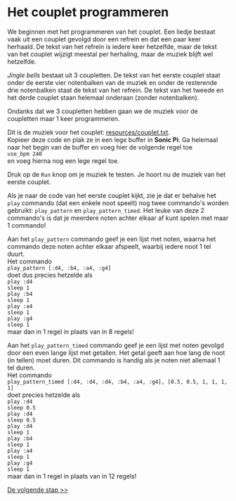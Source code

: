# Het couplet programmeren

We beginnen met het programmeren van het couplet. Een liedje bestaat vaak uit een couplet gevolgd door een refrein en dat een paar keer herhaald. De tekst van het refrein is iedere keer hetzelfde, maar de tekst van het couplet wijzigt meestal per herhaling, maar de muziek blijft wel hetzelfde.

*Jingle bells* bestaat uit 3 coupletten. De tekst van het eerste couplet staat onder de eerste vier notenbalken van de muziek en onder de resterende drie notenbalken staat de tekst van het refrein. De tekst van het tweede en het derde couplet staan helemaal onderaan (zonder notenbalken).

Ondanks dat we 3 coupletten hebben gaan we de muziek voor de coupletten maar 1 keer programmeren.

Dit is de muziek voor het couplet: <a href="resources/couplet.txt" target="_blank">resources/couplet.txt</a>.  
Kopieer deze code en plak ze in een lege buffer in **Sonic Pi**. Ga helemaal naar het begin van de buffer en voeg hier de volgende regel toe  
`use_bpm 240`  
en voeg hierna nog een lege regel toe.

Druk op de `Run` knop om je muziek te testen. Je hoort nu de muziek van het eerste couplet.

Als je naar de code van het eerste couplet kijkt, zie je dat er behalve het `play` commando (dat een enkele noot speelt) nog twee commando's worden gebruikt: `play_pattern` en `play_pattern_timed`. Het leuke van deze 2 commando's is dat je meerdere noten achter elkaar af kunt spelen met maar 1 commando!

Aan het `play_pattern` commando geef je een lijst met noten, waarna het commando deze noten achter elkaar afspeelt, waarbij iedere noot 1 tel duurt.  
Het commando  
`play_pattern [:d4, :b4, :a4, :g4]`  
doet dus precies hetzelde als  
`play :d4`  
`sleep 1`  
`play :b4`  
`sleep 1`  
`play :a4`  
`sleep 1`  
`play :g4`  
`sleep 1`  
maar dan in 1 regel in plaats van in 8 regels!

Aan het `play_pattern_timed` commando geef je een lijst met noten gevolgd door een even lange lijst met getallen. Het getal geeft aan hoe lang de noot (in tellen) moet duren. Dit commando is handig als je noten niet allemaal 1 tel duren.  
Het commando  
`play_pattern_timed [:d4, :d4, :d4, :b4, :a4, :g4], [0.5, 0.5, 1, 1, 1, 1]`  
doet precies hetzelde als  
`play :d4`  
`sleep 0.5`  
`play :d4`  
`sleep 0.5`  
`play :d4`  
`sleep 1`  
`play :b4`  
`sleep 1`  
`play :a4`  
`sleep 1`  
`play :g4`  
`sleep 1`  
maar dan in 1 regel in plaats van in 12 regels!

[De volgende stap >>](stap_3.md)



